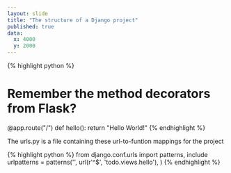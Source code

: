 ```yaml
---
layout: slide
title: "The structure of a Django project"
published: true
data:
  x: 4000
  y: 2000
---
```


{% highlight python %}
# Remember the method decorators from Flask?
@app.route("/")
def hello():
    return "Hello World!"
{% endhighlight %}

The urls.py is a file containing these url-to-funtion mappings for the project

{% highlight python %}
from django.conf.urls import patterns, include
urlpatterns = patterns('',
	url(r'^$', 'todo.views.hello'),
)
{% endhighlight %}